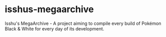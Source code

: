 # isshus-megaarchive
Isshu's MegaArchive - A project aiming to compile every build of Pokémon Black &amp; White for every day of its development.
